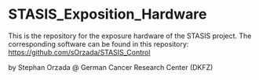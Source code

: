 # STASIS_Exposition_Hardware
This is the repository for the exposure hardware of the STASIS project.
The corresponding software can be found in this repository: https://github.com/sOrzada/STASIS_Control

by Stephan Orzada @ German Cancer Research Center (DKFZ) 


